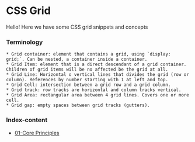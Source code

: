 # CSS Grid

Hello! Here we have some CSS grid snippets and concepts

### Terminology

    * Grid container: element that contains a grid, using `display: grid;`. Can be nested, a container inside a container.
    * Grid Item: element that is a direct descendant of a grid container. Children of grid items will be no affected be the grid at all.
    * Grid Line: Horizontal o vertical lines that divides the grid (row or column). References by number starting with 1 at left and top.    
    * Grid Cell: intersection between a grid row and a grid column.
    * Grid track: row tracks are horizontal and column tracks vertical.
    * Grid Area: rectangular area between 4 grid lines. Covers one or more cell.
    * Grid gap: empty spaces between grid tracks (gutters).

### Index-content

* [01-Core Principles]() 


